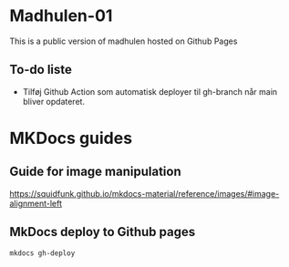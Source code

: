 # Madhulen-01
This is a public version of madhulen hosted on Github Pages

## To-do liste

- Tilføj Github Action som automatisk deployer til gh-branch når main bliver opdateret.

# MKDocs guides
## Guide for image manipulation 
https://squidfunk.github.io/mkdocs-material/reference/images/#image-alignment-left

## MkDocs deploy to Github pages

```
mkdocs gh-deploy
```

